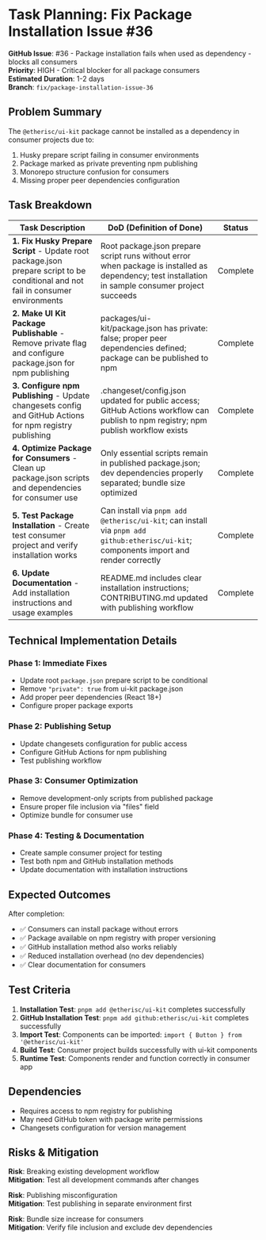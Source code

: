 # Task Planning: Fix Package Installation Issue #36

**GitHub Issue**: #36 - Package installation fails when used as dependency - blocks all consumers  
**Priority**: HIGH - Critical blocker for all package consumers  
**Estimated Duration**: 1-2 days  
**Branch**: `fix/package-installation-issue-36`

## Problem Summary

The `@etherisc/ui-kit` package cannot be installed as a dependency in consumer projects due to:

1. Husky prepare script failing in consumer environments
2. Package marked as private preventing npm publishing
3. Monorepo structure confusion for consumers
4. Missing proper peer dependencies configuration

## Task Breakdown

| Task Description                                                                                                                  | DoD (Definition of Done)                                                                                                                           | Status   |
| --------------------------------------------------------------------------------------------------------------------------------- | -------------------------------------------------------------------------------------------------------------------------------------------------- | -------- |
| **1. Fix Husky Prepare Script** - Update root package.json prepare script to be conditional and not fail in consumer environments | Root package.json prepare script runs without error when package is installed as dependency; test installation in sample consumer project succeeds | Complete |
| **2. Make UI Kit Package Publishable** - Remove private flag and configure package.json for npm publishing                        | packages/ui-kit/package.json has private: false; proper peer dependencies defined; package can be published to npm                                 | Complete |
| **3. Configure npm Publishing** - Update changesets config and GitHub Actions for npm registry publishing                         | .changeset/config.json updated for public access; GitHub Actions workflow can publish to npm registry; npm publish workflow exists                 | Complete |
| **4. Optimize Package for Consumers** - Clean up package.json scripts and dependencies for consumer use                           | Only essential scripts remain in published package.json; dev dependencies properly separated; bundle size optimized                                | Complete |
| **5. Test Package Installation** - Create test consumer project and verify installation works                                     | Can install via `pnpm add @etherisc/ui-kit`; can install via `pnpm add github:etherisc/ui-kit`; components import and render correctly             | Complete |
| **6. Update Documentation** - Add installation instructions and usage examples                                                    | README.md includes clear installation instructions; CONTRIBUTING.md updated with publishing workflow                                               | Complete |

## Technical Implementation Details

### Phase 1: Immediate Fixes

- Update root `package.json` prepare script to be conditional
- Remove `"private": true` from ui-kit package.json
- Add proper peer dependencies (React 18+)
- Configure proper package exports

### Phase 2: Publishing Setup

- Update changesets configuration for public access
- Configure GitHub Actions for npm publishing
- Test publishing workflow

### Phase 3: Consumer Optimization

- Remove development-only scripts from published package
- Ensure proper file inclusion via "files" field
- Optimize bundle for consumer use

### Phase 4: Testing & Documentation

- Create sample consumer project for testing
- Test both npm and GitHub installation methods
- Update documentation with installation instructions

## Expected Outcomes

After completion:

- ✅ Consumers can install package without errors
- ✅ Package available on npm registry with proper versioning
- ✅ GitHub installation method also works reliably
- ✅ Reduced installation overhead (no dev dependencies)
- ✅ Clear documentation for consumers

## Test Criteria

1. **Installation Test**: `pnpm add @etherisc/ui-kit` completes successfully
2. **GitHub Installation Test**: `pnpm add github:etherisc/ui-kit` completes successfully
3. **Import Test**: Components can be imported: `import { Button } from '@etherisc/ui-kit'`
4. **Build Test**: Consumer project builds successfully with ui-kit components
5. **Runtime Test**: Components render and function correctly in consumer app

## Dependencies

- Requires access to npm registry for publishing
- May need GitHub token with package write permissions
- Changesets configuration for version management

## Risks & Mitigation

**Risk**: Breaking existing development workflow  
**Mitigation**: Test all development commands after changes

**Risk**: Publishing misconfiguration  
**Mitigation**: Test publishing in separate environment first

**Risk**: Bundle size increase for consumers  
**Mitigation**: Verify file inclusion and exclude dev dependencies
